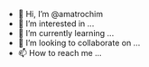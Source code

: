 - 👋 Hi, I’m @amatrochim
- 👀 I’m interested in ...
- 🌱 I’m currently learning ...
- 💞️ I’m looking to collaborate on ...
- 📫 How to reach me ...

<!---
amatrochim/amatrochim is a ✨ special ✨ repository because its `README.md` (this file) appears on your GitHub profile.
You can click the Preview link to take a look at your changes.
--->
